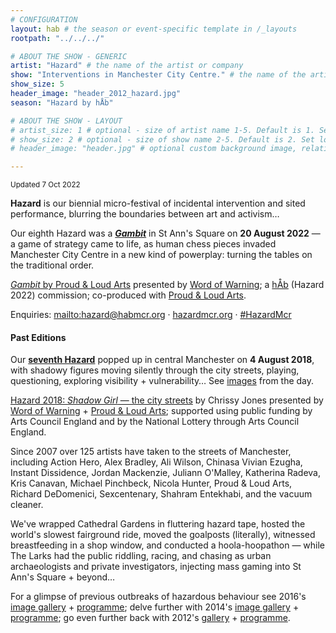 ```yaml
---
# CONFIGURATION
layout: hab # the season or event-specific template in /_layouts
rootpath: "../../../"

# ABOUT THE SHOW - GENERIC
artist: "Hazard" # the name of the artist or company
show: "Interventions in Manchester City Centre." # the name of the artist or company
show_size: 5
header_image: "header_2012_hazard.jpg"   
season: "Hazard by hÅb"

# ABOUT THE SHOW - LAYOUT
# artist_size: 1 # optional - size of artist name 1-5. Default is 1. Set longer names to lower values
# show_size: 2 # optional - size of show name 2-5. Default is 2. Set longer names to lower values
# header_image: "header.jpg" # optional custom background image, relative to current page

---         
```

<small>Updated 7 Oct 2022</small>        
         
**Hazard** is our biennial micro-festival of incidental intervention and sited performance, blurring the boundaries between art and activism…         
         
Our eighth Hazard was a ***[Gambit](/current/2022-springsummer/gambit)*** in St Ann's Square on **20 August 2022** — a game of strategy came to life, as human chess pieces invaded Manchester City Centre in a new kind of powerplay: turning the tables on the traditional order.
       
[*Gambit* by Proud & Loud Arts](/current/2022-springsummer/gambit) presented by [Word of Warning](/); a [hÅb](/hab) (Hazard 2022) commission; co-produced with <a href="https://proudandloudarts.com" target="_blank">Proud & Loud Arts</a>.       
        
Enquiries: <mailto:hazard@habmcr.org> · <a href="https://hazardmcr.org" target="_blank">hazardmcr.org</a> · <a href="https://twitter.com/hashtag/HazardMcr" target="_blank">#HazardMcr</a>        
        
#### Past Editions        
Our **[seventh Hazard](/archive/2018-springsummer/hazardshadowgirl)** popped up in central Manchester on **4 August 2018**, with shadowy figures moving silently through the city streets, playing, questioning, exploring visibility + vulnerability… See [images](/galleries/2018-hazard) from the day.       
        
[Hazard 2018: *Shadow Girl* — the city streets](/archive/2018-springsummer/hazardshadowgirl) by Chrissy Jones presented by [Word of Warning](/) + <a href="https://proudandloudarts.com" target="_blank">Proud & Loud Arts</a>; supported using public funding by Arts Council England and by the National Lottery through Arts Council England.         
        
Since 2007 over 125 artists have taken to the streets of Manchester, including Action Hero, Alex Bradley, Ali Wilson, Chinasa Vivian Ezugha, Instant Dissidence, Jordan Mackenzie, Juliann O'Malley, Katherina Radeva, Kris Canavan, Michael Pinchbeck, Nicola Hunter, Proud & Loud Arts, Richard DeDomenici, Sexcentenary, Shahram Entekhabi, and the vacuum cleaner.        
        
We've wrapped Cathedral Gardens in fluttering hazard tape, hosted the world's slowest fairground ride, moved the goalposts (literally), witnessed breastfeeding in a shop window, and conducted a hoola-hoopathon — while The Larks had the public riddling, racing, and chasing as urban archaeologists and private investigators, injecting mass gaming into St Ann's Square + beyond…             
              
For a glimpse of previous outbreaks of hazardous behaviour see 2016's [image gallery](/galleries/2016-hazard) + [programme](/archive/2016-hazard); delve further with 2014's [image gallery](/galleries/2014-hazard) + [programme](/archive/2014-hazard); go even further back with 2012's [gallery](/galleries/2012-hazard) + [programme](/archive/2012-hazard).
